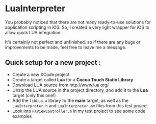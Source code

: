 LuaInterpreter
==============

You probably noticed that there are not many ready-to-use solutions for application scripting in iOS.
So, I created a very light wrapper for iOS to allow quick LUA integration.

It's certainly not perfect and unfinished, so if there are any bugs or improvements to be made, feel free to leave me a message.

Quick setup for a new project :
-------------------------------

  * Create a new XCode project
  * Create a target called **Lua** for a **Cocoa Touch Static Library**
  * Download LUA source from http://www.lua.org/
  * Unzip the LUA source in the project directory, and add it to the **Lua** target (only this one!)
  * Add the `libLua.a` library to the **main** target, as well as the `LuaInterpreter.h` and `LuaInterpreter.mm` files from this test project
  * Look into `FXViewController.m` in my test project to see some code examples

